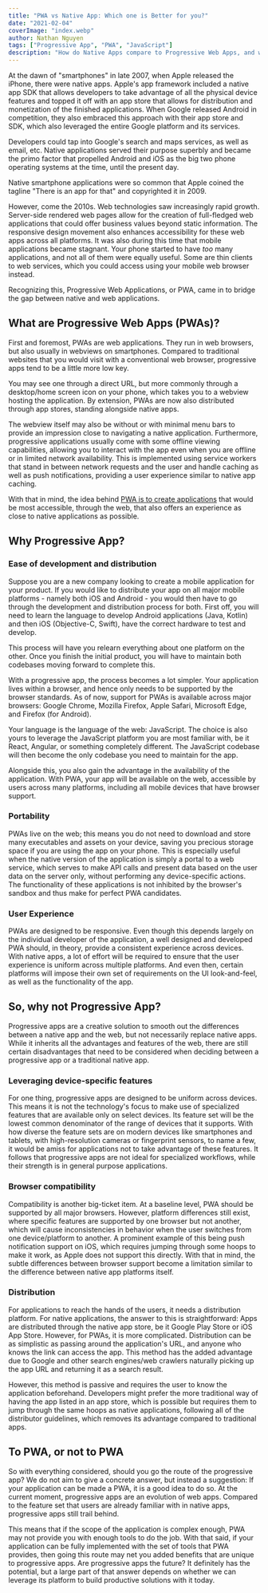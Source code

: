 ```yaml
---
title: "PWA vs Native App: Which one is Better for you?"
date: "2021-02-04"
coverImage: "index.webp"
author: Nathan Nguyen
tags: ["Progressive App", "PWA", "JavaScript"]
description: "How do Native Apps compare to Progressive Web Apps, and which platform does your company use to communicate with your clients? read on!"
---
```


At the dawn of "smartphones" in late 2007, when Apple released the iPhone, there were native apps. Apple's app framework included a native app SDK that allows developers to take advantage of all the physical device features and topped it off with an app store that allows for distribution and monetization of the finished applications. When Google released Android in competition, they also embraced this approach with their app store and SDK, which also leveraged the entire Google platform and its services. 

Developers could tap into Google's search and maps services, as well as email, etc. Native applications served their purpose superbly and became the primo factor that propelled Android and iOS as the big two phone operating systems at the time, until the present day.

Native smartphone applications were so common that Apple coined the tagline "There is an app for that" and copyrighted it in 2009. 

However, come the 2010s. Web technologies saw increasingly rapid growth. Server-side rendered web pages allow for the creation of full-fledged web applications that could offer business values beyond static information. The responsive design movement also enhances accessibility for these web apps across all platforms. It was also during this time that mobile applications became stagnant. Your phone started to have _too_ many applications, and not all of them were equally useful. Some are thin clients to web services, which you could access using your mobile web browser instead. 

Recognizing this, Progressive Web Applications, or PWA, came in to bridge the gap between native and web applications.

## What are Progressive Web Apps (PWAs)?

First and foremost, PWAs are web applications. They run in web browsers, but also usually in webviews on smartphones. Compared to traditional websites that you would visit with a conventional web browser, progressive apps tend to be a little more low key. 

You may see one through a direct URL, but more commonly through a desktop/home screen icon on your phone, which takes you to a webview hosting the application. By extension, PWAs are now also distributed through app stores, standing alongside native apps.

The webview itself may also be without or with minimal menu bars to provide an impression close to navigating a native application. Furthermore, progressive applications usually come with some offline viewing capabilities, allowing you to interact with the app even when you are offline or in limited network availability. This is implemented using service workers that stand in between network requests and the user and handle caching as well as push notifications, providing a user experience similar to native app caching.

With that in mind, the idea behind [PWA is to create applications](/build-pwa-using-vanilla-javascript/) that would be most accessible, through the web, that also offers an experience as close to native applications as possible.

## Why Progressive App?

### Ease of development and distribution

Suppose you are a new company looking to create a mobile application for your product. If you would like to distribute your app on all major mobile platforms - namely both iOS and Android - you would then have to go through the development and distribution process for both. First off, you will need to learn the language to develop Android applications (Java, Kotlin) and then iOS (Objective-C, Swift), have the correct hardware to test and develop. 

This process will have you relearn everything about one platform on the other. Once you finish the initial product, you will have to maintain both codebases moving forward to complete this.

With a progressive app, the process becomes a lot simpler. Your application lives within a browser, and hence only needs to be supported by the browser standards. As of now, support for PWAs is available across major browsers: Google Chrome, Mozilla Firefox, Apple Safari, Microsoft Edge, and Firefox (for Android). 

Your language is the language of the web: JavaScript. The choice is also yours to leverage the JavaScript platform you are most familiar with, be it React, Angular, or something completely different. The JavaScript codebase will then become the only codebase you need to maintain for the app.

Alongside this, you also gain the advantage in the availability of the application. With PWA, your app will be available on the web, accessible by users across many platforms, including all mobile devices that have browser support.

### Portability

PWAs live on the web; this means you do not need to download and store many executables and assets on your device, saving you precious storage space if you are using the app on your phone. This is especially useful when the native version of the application is simply a portal to a web service, which serves to make API calls and present data based on the user data on the server only, without performing any device-specific actions. The functionality of these applications is not inhibited by the browser's sandbox and thus make for perfect PWA candidates.

### User Experience

PWAs are designed to be responsive. Even though this depends largely on the individual developer of the application, a well designed and developed PWA should, in theory, provide a consistent experience across devices. With native apps, a lot of effort will be required to ensure that the user experience is uniform across multiple platforms. And even then, certain platforms will impose their own set of requirements on the UI look-and-feel, as well as the functionality of the app.

## So, why not Progressive App?

Progressive apps are a creative solution to smooth out the differences between a native app and the web, but not necessarily replace native apps. While it inherits all the advantages and features of the web, there are still certain disadvantages that need to be considered when deciding between a progressive app or a traditional native app.

### Leveraging device-specific features

For one thing, progressive apps are designed to be uniform across devices. This means it is not the technology's focus to make use of specialized features that are available only on select devices. Its feature set will be the lowest common denominator of the range of devices that it supports. With how diverse the feature sets are on modern devices like smartphones and tablets, with high-resolution cameras or fingerprint sensors, to name a few, it would be amiss for applications not to take advantage of these features. It follows that progressive apps are not ideal for specialized workflows, while their strength is in general purpose applications.

### Browser compatibility

Compatibility is another big-ticket item. At a baseline level, PWA should be supported by all major browsers. However, platform differences still exist, where specific features are supported by one browser but not another, which will cause inconsistencies in behavior when the user switches from one device/platform to another. A prominent example of this being push notification support on iOS, which requires jumping through some hoops to make it work, as Apple does not support this directly. With that in mind, the subtle differences between browser support become a limitation similar to the difference between native app platforms itself.

### Distribution

For applications to reach the hands of the users, it needs a distribution platform. For native applications, the answer to this is straightforward: Apps are distributed through the native app store, be it Google Play Store or iOS App Store. However, for PWAs, it is more complicated. Distribution can be as simplistic as passing around the application's URL, and anyone who knows the link can access the app. This method has the added advantage due to Google and other search engines/web crawlers naturally picking up the app URL and returning it as a search result. 

However, this method is passive and requires the user to know the application beforehand. Developers might prefer the more traditional way of having the app listed in an app store, which is possible but requires them to jump through the same hoops as native applications, following all of the distributor guidelines, which removes its advantage compared to traditional apps.

## To PWA, or not to PWA

So with everything considered, should you go the route of the progressive app? We do not aim to give a concrete answer, but instead a suggestion: If your application can be made a PWA, it is a good idea to do so. At the current moment, progressive apps are an evolution of web apps. Compared to the feature set that users are already familiar with in native apps, progressive apps still trail behind. 

This means that if the scope of the application is complex enough, PWA may not provide you with enough tools to do the job. With that said, if your application can be fully implemented with the set of tools that PWA provides, then going this route may net you added benefits that are unique to progressive apps. Are progressive apps the future? It definitely has the potential, but a large part of that answer depends on whether we can leverage its platform to build productive solutions with it today.
